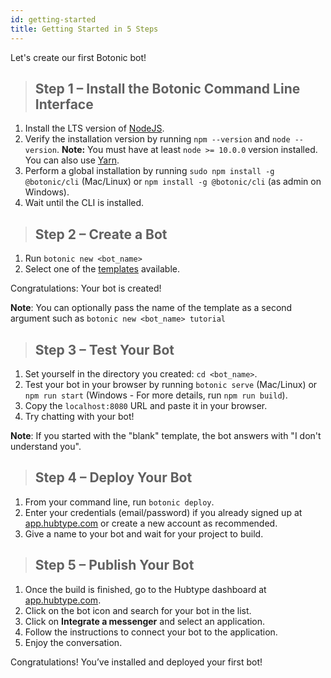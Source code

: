 ```yaml
---
id: getting-started
title: Getting Started in 5 Steps
---
```


Let's create our first Botonic bot!

> ## Step 1 – Install the Botonic Command Line Interface

1. Install the LTS version of [NodeJS](https://nodejs.org/). 
2. Verify the installation version by running `npm --version` and `node --version`. **Note:** You must have at least `node >= 10.0.0` version installed. You can also use [Yarn](https://yarnpkg.com/).
3. Perform a global installation by running  `sudo npm install -g @botonic/cli` (Mac/Linux) or `npm install -g @botonic/cli` (as admin on Windows).
4. Wait until the CLI is installed.

> ## Step 2 – Create a Bot

1. Run `botonic new <bot_name>` 
2. Select one of the [templates](/templates/templates) available. 

Congratulations: Your bot is created!

**Note**: You can optionally pass the name of the template as a second argument such as `botonic new <bot_name> tutorial`

> ## Step 3 – Test Your Bot

1. Set yourself in the directory you created: `cd <bot_name>`.
2. Test your bot in your browser by running `botonic serve` (Mac/Linux) or `npm run start` (Windows - For more details, run `npm run build`).
3. Copy the `localhost:8080` URL and paste it in your browser.
4. Try chatting with your bot!

**Note**: If you started with the "blank" template, the bot answers with "I don't understand you".

> ## Step 4 – Deploy Your Bot 

1. From your command line, run `botonic deploy`.
2. Enter your credentials (email/password) if you already signed up at [app.hubtype.com](https://app.hubtype.com/) or create a new account as recommended. 
3. Give a name to your bot and wait for your project to build.

> ## Step 5 – Publish Your Bot

1. Once the build is finished, go to the Hubtype dashboard at [app.hubtype.com](https://app.hubtype.com/).
2. Click on the bot icon and search for your bot in the list.
3. Click on **Integrate a messenger** and select an application.
4. Follow the instructions to connect your bot to the application.
5. Enjoy the conversation.

Congratulations! You’ve installed and deployed your first bot!
